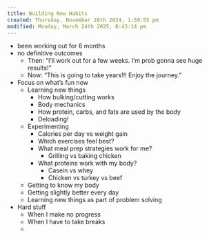 ```yaml
---
title: Building New Habits
created: Thursday, November 28th 2024, 1:59:55 pm
modified: Monday, March 24th 2025, 8:43:14 pm
---
```


- been working out for 6 months
- no definitive outcomes
	- Then: “I’ll work out for a few weeks. I’m prob gonna see huge results!”
	- Now: “This is going to take years!!! Enjoy the journey.”
- Focus on what’s fun now
	- Learning new things
		- How bulking/cutting works
		- Body mechanics
		- How protein, carbs, and fats are used by the body
		- Deloading!
	- Experimenting
		- Calories per day vs weight gain
		- Which exercises feel best?
		- What meal prep strategies work for me?
			- Grilling vs baking chicken
		- What proteins work with my body?
			- Casein vs whey
			- Chicken vs turkey vs beef
	- Getting to know my body
	- Getting slightly better every day
	- Learning new things as part of problem solving
- Hard stuff
	- When I make no progress
	- When I have to take breaks
	-
